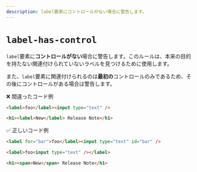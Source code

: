 ```yaml
---
description: label要素にコントロールがない場合に警告します。
---
```


# `label-has-control`

`label`要素に**コントロールがない**場合に警告します。このルールは、本来の目的を持たない関連付けられていないラベルを見つけるために使用します。

また、`label`要素に関連付けられるのは**最初の**コントロールのみであるため、その後にコントロールがある場合は警告します。

<!-- textlint-disable ja-technical-writing/ja-no-mixed-period -->

❌ 間違ったコード例

```html
<label>foo</label><input type="text" />

<h1><label>New</label> Release Note</h1>
```

✅ 正しいコード例

```html
<label for="bar">foo</label><input type="text" id="bar" />

<label>foo<input type="text" /></label>

<h1><span>New</span> Release Note</h1>
```

<!-- textlint-enable ja-technical-writing/ja-no-mixed-period -->
